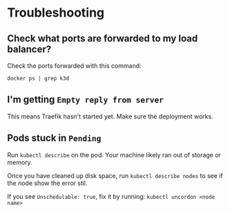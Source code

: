 # Troubleshooting

## Check what ports are forwarded to my load balancer?

Check the ports forwarded with this command:

```
docker ps | grep k3d
```

## I'm getting `Empty reply from server`

This means Traefik hasn't started yet. Make sure the deployment works.

## Pods stuck in `Pending`

Run `kubectl describe` on the pod. Your machine likely ran out of storage or memory.

Once you have cleaned up disk space, run `kubectl describe nodes` to see if the node show the error stil.

If you see `Unschedulable: true`, fix it by running: `kubectl uncordon <node name>`


